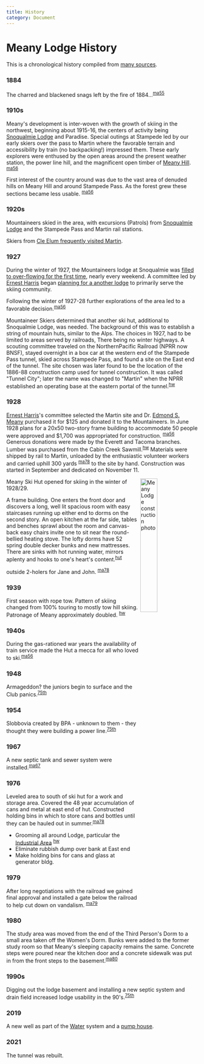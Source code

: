```yaml
---
title: History
category: Document
---
```

# Meany Lodge History

This is a chronological history compiled from [many sources](/Sources).

### 1884

The charred and blackened snags left by the fire of 1884...<sup>[ma55][]</sup>

### 1910s

Meany's development is inter-woven with the growth of skiing in the northwest, beginning about 1915-16, the centers of activity being [Snoqualmie Lodge](/Building/Snoqualmie-Lodge) and Paradise. Special outings at Stampede led by our early skiers over the pass to Martin where the favorable terrain and accessibility by train (no backpacking!) impressed them. These early explorers were enthused by the open areas around the present weather station, the power line hill, and the magnificent open timber of [Meany Hill](/Meany-Hill). <sup>[ma56][]</sup>

First interest of the country around was due to the vast area of denuded hills on Meany Hill and around Stampede Pass. As the forest grew these sections became less usable. <sup>[ma56][]</sup>

### 1920s

Mountaineers skied in the area, with excursions (Patrols) from [Snoqualmie Lodge](/Building/Snoqualmie-Lodge) and the Stampede Pass and Martin rail stations.

Skiers from [Cle Elum frequently visited Martin](https://www.historylink.org/File/10615).

### 1927

During the winter of 1927, the Mountaineers lodge at Snoqualmie was [filled to over-flowing for the first time](/History/The-Development-of-Skiing-in-the-Mountaineers), nearly every weekend. A committee led by [Ernest Harris](/Person/Ernest-Harris) began [planning for a another lodge][hut] to primarily serve the skiing community.

Following the winter of 1927-28 further explorations of the area led to a favorable decision.<sup>[ma56][]</sup>

Mountaineer Skiers determined that another ski hut, additional to Snoqualmie Lodge, was needed. The background of this was to establish a string of mountain huts, similar to the Alps. The choices in 1927, had to be limited to areas served by railroads, There being no winter highways. A scouting committee traveled on the NorthernPacific Railroad (NPRR now BNSF), stayed overnight in a box car at the western end of the Stampede Pass tunnel, skied across Stampede Pass, and found a site on the East end of the tunnel. The site chosen was later found to be the location of the 1886-88 construction camp used for tunnel construction. It was called "Tunnel City"; later the name was changed to "Martin" when the NPRR established an operating base at the eastern portal of the tunnel.<sup>[hw][]</sup>

### 1928

[Ernest Harris](/Person/Ernest-Harris)'s committee selected the Martin site and Dr. [Edmond S. Meany](/Person/Edmond-S.-Meany) purchased it for $125 and donated it to the Mountaineers. In June 1928 plans for a 20x50 two-story frame building to accommodate 50 people were approved and $1,700 was appropriated for construction. <sup>[ma56][]</sup> Generous donations were made by the Everett and Tacoma branches. Lumber was purchased from the Cabin Creek Sawmill.<sup>[hw][]</sup> Materials were shipped by rail to Martin, unloaded by the enthusiastic volunteer workers and carried uphill 300 yards <sup>[ma78][]</sup> to the site by hand. Construction was started in September and dedicated on November 11.

<img src="/img/1928-Meany-Ski-Hut.png" style="width: 30%;" alt="Meany Lodge construction photo" align="right">

Meany Ski Hut opened for skiing in the winter of 1928/29.

A frame building. One enters the front door and discovers a long, well lit spacious room with easy staircases running up either end to dorms on the second story. An open kitchen at the far side, tables and benches sprawl about the room and canvas-back easy chairs invite one to sit near the round-bellied heating stove. The lofty dorms have 52 spring double decker bunks and new mattresses. There are sinks with hot running water, mirrors aplenty and hooks to one's heart's content.<sup>[hut][]</sup>

outside 2-holers for Jane and John. <sup>[ma78][]</sup>

### 1939

First season with rope tow. Pattern of skiing changed from 100% touring to mostly tow hill skiing. Patronage of Meany approximately doubled. <sup>[hw][]</sup>

### 1940s

During the gas-rationed war years the availability of train service made the Hut a mecca for all who loved to ski.<sup>[ma56][]</sup>

### 1948

Armageddon? the juniors begin to surface and the Club panics.<sup>[75th][]</sup>

### 1954

Slobbovia created by BPA - unknown to them - they thought they were building a power line.<sup>[75th][]</sup>

### 1967

A new septic tank and sewer system were installed.<sup>[ma67][]</sup>

### 1976

Leveled area to south of ski hut for a work and storage area. Covered the 48 year accumulation of cans and metal at east end of hut. Constructed holding bins in which to store cans and bottles until they can be hauled out in summer.<sup>[ma78][]</sup>

- Grooming all around Lodge, particular the [Industrial Area](/Industrial-Park) <sup>[hw][]</sup>
- Eliminate rubbish dump over bank at East end
- Make holding bins for cans and glass at generator bldg.

### 1979

After long negotiations with the railroad we gained final approval and installed a gate below the railroad to help cut down on vandalism. <sup>[ma79][]</sup>

### 1980

The study area was moved from the end of the Third Person's Dorm to a small area taken off the Women's Dorm. Bunks were added to the former study room so that Meany's sleeping capacity remains the same. Concrete steps were poured near the kitchen door and a concrete sidewalk was put in from the front steps to the basement.<sup>[ma80][]</sup>

### 1990s

Digging out the lodge basement and installing a new septic system and drain field increased lodge usability in the 90's.<sup>[75th][]</sup>

### 2019

A new well as part of the [Water](/Water) system and a [pump house](/Building/Pump-House).

### 2021

The tunnel was rebuilt.


[75th]: /Event/Anniversary#75th
[hut]:  /Skiing-and-the-Ski-Hut
[hw]:   /History/Walt "Meany History, by Walt Little"
[ma55]: /Mountaineer-Annual#1955
[ma56]: /Mountaineer-Annual#1956
[ma67]: /Mountaineer-Annual#1967
[ma78]: /Mountaineer-Annual#1978
[ma79]: /Mountaineer-Annual#1979
[ma80]: /Mountaineer-Annual#1980
